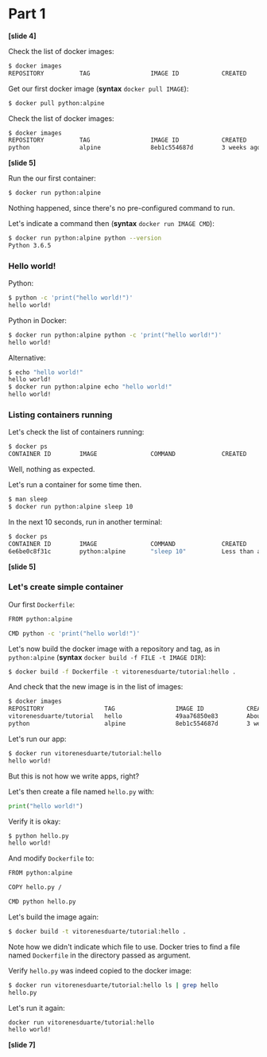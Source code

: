 # Part 1

__[slide 4]__

Check the list of docker images:
```bash
$ docker images
REPOSITORY          TAG                 IMAGE ID            CREATED             SIZE
```

Get our first docker image (__syntax__ `docker pull IMAGE`):
```bash
$ docker pull python:alpine
```

Check the list of docker images:
```bash
$ docker images
REPOSITORY          TAG                 IMAGE ID            CREATED             SIZE
python              alpine              8eb1c554687d        3 weeks ago         90.4MB
```

__[slide 5]__

Run the our first container:
```bash
$ docker run python:alpine
```

Nothing happened, since there's no pre-configured command to run.

Let's indicate a command then (__syntax__ `docker run IMAGE CMD`):
```bash
$ docker run python:alpine python --version
Python 3.6.5
```

### Hello world!

Python:
```bash
$ python -c 'print("hello world!")'
hello world!
```

Python in Docker:
```bash
$ docker run python:alpine python -c 'print("hello world!")'
hello world!
```

Alternative:
```bash
$ echo "hello world!"
hello world!
$ docker run python:alpine echo "hello world!"
hello world!
```

### Listing containers running

Let's check the list of containers running:
```bash
$ docker ps
CONTAINER ID        IMAGE               COMMAND             CREATED             STATUS              PORTS               NAMES
```

Well, nothing as expected.

Let's run a container for some time then.

```bash
$ man sleep
$ docker run python:alpine sleep 10
```

In the next 10 seconds, run in another terminal:
```bash
$ docker ps
CONTAINER ID        IMAGE               COMMAND             CREATED                  STATUS              PORTS               NAMES
6e6be0c8f31c        python:alpine       "sleep 10"          Less than a second ago   Up 1 second                             eloquent_lichterman
```

__[slide 5]__

### Let's create simple container

Our first `Dockerfile`:

```bash
FROM python:alpine

CMD python -c 'print("hello world!")'
```

Let's now build the docker image with a repository and tag,
as in `python:alpine`
(__syntax__ `docker build -f FILE -t IMAGE DIR`):
```bash
$ docker build -f Dockerfile -t vitorenesduarte/tutorial:hello .
```

And check that the new image is in the list of images:
```bash
$ docker images
REPOSITORY                 TAG                 IMAGE ID            CREATED              SIZE
vitorenesduarte/tutorial   hello               49aa76850e83        About a minute ago   90.4MB
python                     alpine              8eb1c554687d        3 weeks ago          90.4MB
```

Let's run our app:
```bash
$ docker run vitorenesduarte/tutorial:hello
hello world!
```

But this is not how we write apps, right?

Let's then create a file named `hello.py` with:
```python
print("hello world!")
```

Verify it is okay:
```bash
$ python hello.py
hello world!
```

And modify `Dockerfile` to:

```bash
FROM python:alpine

COPY hello.py /

CMD python hello.py
```

Let's build the image again:
```bash
$ docker build -t vitorenesduarte/tutorial:hello .
```

Note how we didn't indicate which file to use.
Docker tries to find a file named `Dockerfile` in
the directory passed as argument.

Verify `hello.py` was indeed copied to the docker image:

```bash
$ docker run vitorenesduarte/tutorial:hello ls | grep hello
hello.py
```

Let's run it again:
```bash
docker run vitorenesduarte/tutorial:hello
hello world!
```

__[slide 7]__
